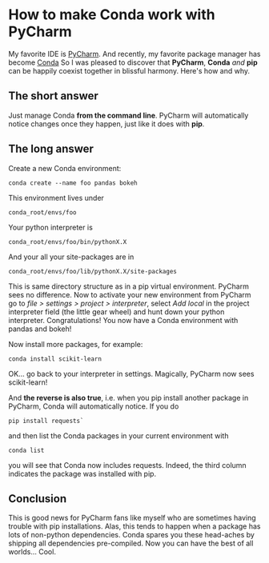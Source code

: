 # How to make Conda work with PyCharm

My favorite IDE is [PyCharm][PyCharm]. And recently, my favorite package manager has become [Conda][Conda] So I was pleased to discover that __PyCharm__, __Conda__ *and* __pip__ can be happily coexist together in blissful harmony. Here's how and why.

## The short answer

Just manage Conda __from the command line__. PyCharm will automatically notice changes once they happen, just like it does with __pip__.

## The long answer

Create a new Conda environment:

	conda create --name foo pandas bokeh

This environment lives under 

	conda_root/envs/foo

Your python interpreter is 

	conda_root/envs/foo/bin/pythonX.X

And your all your site-packages are in 

	conda_root/envs/foo/lib/pythonX.X/site-packages

This is same directory structure as in a pip virtual environment. PyCharm sees no difference. Now to activate your new environment from PyCharm go to *file > settings > project > interpreter*, select *Add local* in the project interpreter field (the little gear wheel) and hunt down your python interpreter. Congratulations! You now have a Conda environment with pandas and bokeh!

Now install more packages, for example:

	conda install scikit-learn

OK... go back to your interpreter in settings. Magically, PyCharm now sees scikit-learn!

And __the reverse is also true__, i.e. when you pip install another package in PyCharm, Conda will automatically notice. If you do 

	pip install requests`

and then list the Conda packages in your current environment with 

	conda list

you will see that Conda now includes requests. Indeed, the third column indicates the package was installed with pip.

## Conclusion

This is good news for PyCharm fans like myself who are sometimes having trouble with pip installations. Alas, this tends to happen when a package has lots of non-python dependencies. Conda spares you these head-aches by shipping all dependencies pre-compiled. Now you can have the best of all worlds... Cool.

[PyCharm]: https://www.jetbrains.com/pycharm/
[Conda]: https://store.continuum.io/cshop/anaconda/
